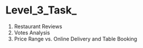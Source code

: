 # Level_3_Task_
1. Restaurant Reviews
2. Votes Analysis
3. Price Range vs. Online Delivery and Table Booking

